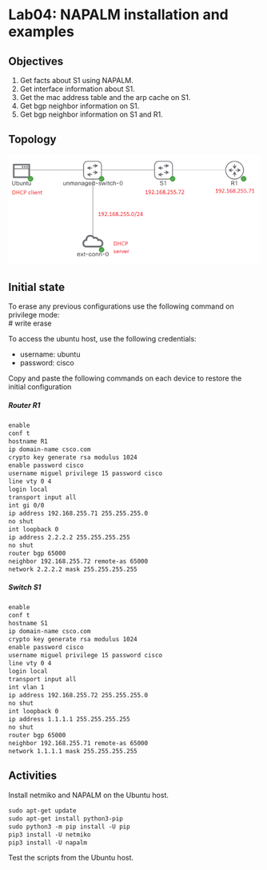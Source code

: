 # Lab04: NAPALM installation and examples

## Objectives

1. Get facts about S1 using NAPALM.
2. Get interface information about S1.
3. Get the mac address table and the arp cache on S1.
4. Get bgp neighbor information on S1.
5. Get bgp neighbor information on S1 and R1.

## Topology

![Topology](/lab04/lab04.PNG)

## Initial state

To erase any previous configurations use the following command on privilege mode:  
\# write erase  

To access the ubuntu host, use the following credentials:
- username: ubuntu
- password: cisco

Copy and paste the following commands on each device to restore the initial configuration

##### Router R1
    enable
    conf t
    hostname R1
    ip domain-name csco.com
    crypto key generate rsa modulus 1024
    enable password cisco
    username miguel privilege 15 password cisco
    line vty 0 4
    login local
    transport input all
    int gi 0/0
    ip address 192.168.255.71 255.255.255.0
    no shut
    int loopback 0
    ip address 2.2.2.2 255.255.255.255 
    no shut
    router bgp 65000
    neighbor 192.168.255.72 remote-as 65000
    network 2.2.2.2 mask 255.255.255.255

##### Switch S1
    enable
    conf t
    hostname S1
    ip domain-name csco.com
    crypto key generate rsa modulus 1024
    enable password cisco
    username miguel privilege 15 password cisco
    line vty 0 4
    login local
    transport input all
    int vlan 1
    ip address 192.168.255.72 255.255.255.0
    no shut
    int loopback 0
    ip address 1.1.1.1 255.255.255.255 
    no shut
    router bgp 65000
    neighbor 192.168.255.71 remote-as 65000
    network 1.1.1.1 mask 255.255.255.255

## Activities
Install netmiko and NAPALM on the Ubuntu host.

    sudo apt-get update
    sudo apt-get install python3-pip
    sudo python3 -m pip install -U pip
    pip3 install -U netmiko
    pip3 install -U napalm

Test the scripts from the Ubuntu host.